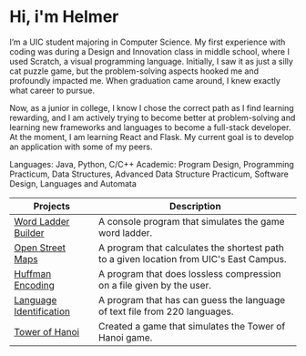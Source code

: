 # Hi, i'm Helmer
I’m a UIC student majoring in Computer Science. My first experience with coding was during a Design and Innovation class in middle school, where I used Scratch, a visual programming language. Initially, I saw it as just a silly cat puzzle game, but the problem-solving aspects hooked me and profoundly impacted me. When graduation came around, I knew exactly what career to pursue. 

Now, as a junior in college, I know I chose the correct path as I find learning rewarding, and I am actively trying to become better at problem-solving and learning new frameworks and languages to become a full-stack developer.
At the moment, I am learning React and Flask. My current goal is to develop an application with some of my peers.


Languages: Java, Python, C/C++
Academic: Program Design, Programming Practicum, Data Structures, Advanced Data Structure
Practicum, Software Design, Languages and Automata




| Projects | Description |
| --- | --- |
| [Word Ladder Builder](https://github.com/HelmerAGomez/Word-Ladder-Builder.git) | A console program that simulates the game word ladder. |
| [Open Street Maps](https://github.com/HelmerAGomez/Open-Street-Maps.git) |A program that calculates the shortest path to a given location from UIC's East Campus. |
| [Huffman Encoding](https://github.com/HelmerAGomez/Huffman-Encoding.git) | A program that does lossless compression on a file given by the user. |
| [Language Identification](https://github.com/HelmerAGomez/Language-Identification.git)| A program that has can guess the language of text file from 220 languages. |
| [Tower of Hanoi](https://github.com/HelmerAGomez/Tower-of-Hanoi.git) | Created a game that simulates the Tower of Hanoi game. |

